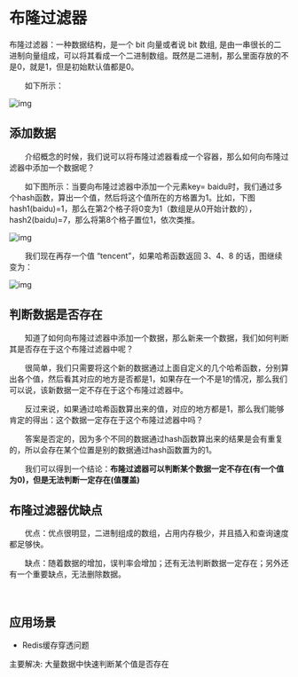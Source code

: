 # 布隆过滤器

布隆过滤器：一种数据结构，是一个 bit 向量或者说 bit 数组, 是由一串很长的二进制向量组成，可以将其看成一个二进制数组。既然是二进制，那么里面存放的不是0，就是1，但是初始默认值都是0。

　　如下所示：

![img](../../markdown/图片/v2-530c9d4478398718c15632b9aa025c36_1440w.jpg)

## 添加数据

　　介绍概念的时候，我们说可以将布隆过滤器看成一个容器，那么如何向布隆过滤器中添加一个数据呢？

　　如下图所示：当要向布隆过滤器中添加一个元素key= baidu时，我们通过多个hash函数，算出一个值，然后将这个值所在的方格置为1。比如，下图hash1(baidu)=1，那么在第2个格子将0变为1（数组是从0开始计数的），hash2(baidu)=7，那么将第8个格子置位1，依次类推。

![img](../../markdown/图片/v2-a0ee721daf43f29dd42b7d441b79d227_1440w.jpg)

　　我们现在再存一个值 “tencent”，如果哈希函数返回 3、4、8 的话，图继续变为：

![img](../../markdown/图片/v2-c0c20d8e06308aae1578c16afdea3b6a_1440w.jpg)

## 判断数据是否存在

　　知道了如何向布隆过滤器中添加一个数据，那么新来一个数据，我们如何判断其是否存在于这个布隆过滤器中呢？

　　很简单，我们只需要将这个新的数据通过上面自定义的几个哈希函数，分别算出各个值，然后看其对应的地方是否都是1，如果存在一个不是1的情况，那么我们可以说，该新数据一定不存在于这个布隆过滤器中。

　　反过来说，如果通过哈希函数算出来的值，对应的地方都是1，那么我们能够肯定的得出：这个数据一定存在于这个布隆过滤器中吗？

　　答案是否定的，因为多个不同的数据通过hash函数算出来的结果是会有重复的，所以会存在某个位置是别的数据通过hash函数置为的1。

　　我们可以得到一个结论：**布隆过滤器可以判断某个数据一定不存在(有一个值为0)，但是无法判断一定存在(值覆盖)**

## 布隆过滤器优缺点

　　优点：优点很明显，二进制组成的数组，占用内存极少，并且插入和查询速度都足够快。

　　缺点：随着数据的增加，误判率会增加；还有无法判断数据一定存在；另外还有一个重要缺点，无法删除数据。

​	

## 应用场景

* Redis缓存穿透问题

主要解决: 大量数据中快速判断某个值是否存在